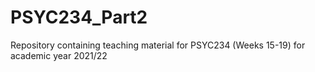 # PSYC234_Part2

Repository containing teaching material for PSYC234 (Weeks 15-19) for academic year 2021/22


